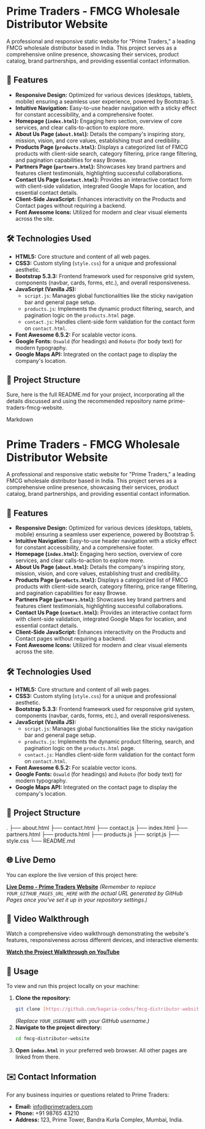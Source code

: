 # Prime Traders - FMCG Wholesale Distributor Website

A professional and responsive static website for "Prime Traders," a leading FMCG wholesale distributor based in India. This project serves as a comprehensive online presence, showcasing their services, product catalog, brand partnerships, and providing essential contact information.

## 🚀 Features

* **Responsive Design:** Optimized for various devices (desktops, tablets, mobile) ensuring a seamless user experience, powered by Bootstrap 5.
* **Intuitive Navigation:** Easy-to-use header navigation with a sticky effect for constant accessibility, and a comprehensive footer.
* **Homepage (`index.html`):** Engaging hero section, overview of core services, and clear calls-to-action to explore more.
* **About Us Page (`about.html`):** Details the company's inspiring story, mission, vision, and core values, establishing trust and credibility.
* **Products Page (`products.html`):** Displays a categorized list of FMCG products with client-side search, category filtering, price range filtering, and pagination capabilities for easy Browse.
* **Partners Page (`partners.html`):** Showcases key brand partners and features client testimonials, highlighting successful collaborations.
* **Contact Us Page (`contact.html`):** Provides an interactive contact form with client-side validation, integrated Google Maps for location, and essential contact details.
* **Client-Side JavaScript:** Enhances interactivity on the Products and Contact pages without requiring a backend.
* **Font Awesome Icons:** Utilized for modern and clear visual elements across the site.

## 🛠️ Technologies Used

* **HTML5:** Core structure and content of all web pages.
* **CSS3:** Custom styling (`style.css`) for a unique and professional aesthetic.
* **Bootstrap 5.3.3:** Frontend framework used for responsive grid system, components (navbar, cards, forms, etc.), and overall responsiveness.
* **JavaScript (Vanilla JS):**
    * `script.js`: Manages global functionalities like the sticky navigation bar and general page setup.
    * `products.js`: Implements the dynamic product filtering, search, and pagination logic on the `products.html` page.
    * `contact.js`: Handles client-side form validation for the contact form on `contact.html`.
* **Font Awesome 6.5.2:** For scalable vector icons.
* **Google Fonts:** `Oswald` (for headings) and `Roboto` (for body text) for modern typography.
* **Google Maps API:** Integrated on the contact page to display the company's location.

## 📁 Project Structure

Sure, here is the full README.md for your project, incorporating all the details discussed and using the recommended repository name prime-traders-fmcg-website.

Markdown

# Prime Traders - FMCG Wholesale Distributor Website

A professional and responsive static website for "Prime Traders," a leading FMCG wholesale distributor based in India. This project serves as a comprehensive online presence, showcasing their services, product catalog, brand partnerships, and providing essential contact information.

## 🚀 Features

* **Responsive Design:** Optimized for various devices (desktops, tablets, mobile) ensuring a seamless user experience, powered by Bootstrap 5.
* **Intuitive Navigation:** Easy-to-use header navigation with a sticky effect for constant accessibility, and a comprehensive footer.
* **Homepage (`index.html`):** Engaging hero section, overview of core services, and clear calls-to-action to explore more.
* **About Us Page (`about.html`):** Details the company's inspiring story, mission, vision, and core values, establishing trust and credibility.
* **Products Page (`products.html`):** Displays a categorized list of FMCG products with client-side search, category filtering, price range filtering, and pagination capabilities for easy Browse.
* **Partners Page (`partners.html`):** Showcases key brand partners and features client testimonials, highlighting successful collaborations.
* **Contact Us Page (`contact.html`):** Provides an interactive contact form with client-side validation, integrated Google Maps for location, and essential contact details.
* **Client-Side JavaScript:** Enhances interactivity on the Products and Contact pages without requiring a backend.
* **Font Awesome Icons:** Utilized for modern and clear visual elements across the site.

## 🛠️ Technologies Used

* **HTML5:** Core structure and content of all web pages.
* **CSS3:** Custom styling (`style.css`) for a unique and professional aesthetic.
* **Bootstrap 5.3.3:** Frontend framework used for responsive grid system, components (navbar, cards, forms, etc.), and overall responsiveness.
* **JavaScript (Vanilla JS):**
    * `script.js`: Manages global functionalities like the sticky navigation bar and general page setup.
    * `products.js`: Implements the dynamic product filtering, search, and pagination logic on the `products.html` page.
    * `contact.js`: Handles client-side form validation for the contact form on `contact.html`.
* **Font Awesome 6.5.2:** For scalable vector icons.
* **Google Fonts:** `Oswald` (for headings) and `Roboto` (for body text) for modern typography.
* **Google Maps API:** Integrated on the contact page to display the company's location.

## 📁 Project Structure
.
├── about.html
├── contact.html
├── contact.js
├── index.html
├── partners.html
├── products.html
├── products.js
├── script.js
├── style.css
└── README.md

## 🌐 Live Demo

You can explore the live version of this project here:

[**Live Demo - Prime Traders Website**](YOUR_GITHUB_PAGES_URL_HERE)
*(Remember to replace `YOUR_GITHUB_PAGES_URL_HERE` with the actual URL generated by GitHub Pages once you've set it up in your repository settings.)*

## 🎥 Video Walkthrough

Watch a comprehensive video walkthrough demonstrating the website's features, responsiveness across different devices, and interactive elements:

[**Watch the Project Walkthrough on YouTube**](https://youtu.be/VWrXLhwFm8s)


## 📝 Usage

To view and run this project locally on your machine:

1.  **Clone the repository:**
    ```bash
    git clone [https://github.com/bagaria-codes/fmcg-distributor-website](https://github.com/bagaria-codes/fmcg-distributor-website)
    ```
    *(Replace `YOUR_USERNAME` with your GitHub username.)*
2.  **Navigate to the project directory:**
    ```bash
    cd fmcg-distributor-website
    ```
3.  **Open `index.html`** in your preferred web browser. All other pages are linked from there.

## ✉️ Contact Information

For any business inquiries or questions related to Prime Traders:

* **Email:** info@primetraders.com
* **Phone:** +91 98765 43210
* **Address:** 123, Prime Tower, Bandra Kurla Complex, Mumbai, India.

